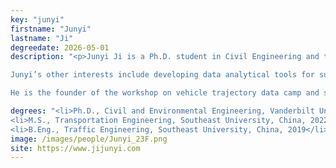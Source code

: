 ```yaml
---
key: "junyi"
firstname: "Junyi"
lastname: "Ji"
degreedate: 2026-05-01
description: "<p>Junyi Ji is a Ph.D. student in Civil Engineering and the Institute for Software Integrated Systems at Vanderbilt University. He is dedicated to the development and field control experiments of the I-24 MOTION freeway traffic testbed. His current research focuses on understanding the nature of traffic waves and developing a mathematical digital twin for the freeway testbed. His long-term research vision is to integrate advanced computational methods and CPS technology with transportation to create a sustainable system. </p>

Junyi’s other interests include developing data analytical tools for sustainable transportation, aligned with the UN Sustainable Development Goals (SDGs). He is actively involved in volunteering with SustainableCity, a leading organization in China focused on sustainability, and MoveVU, an initiative aimed at transitioning Vanderbilt towards sustainable mobility. </p>

He is the founder of the workshop on vehicle trajectory data camp and serves as a team member of the REproducible Research In Transportation Engineering (RE-RITE) working group.</p>"

degrees: "<li>Ph.D., Civil and Environmental Engineering, Vanderbilt University 2026 (expected)</li>
<li>M.S., Transportation Engineering, Southeast University, China, 2022</li>
<li>B.Eng., Traffic Engineering, Southeast University, China, 2019</li>"
image: /images/people/Junyi_23F.png
site: https://www.jijunyi.com
---
```

